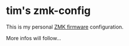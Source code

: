 # tim's zmk-config

This is my personal [ZMK firmware](https://github.com/zmkfirmware/zmk/) configuration.

More infos will follow...
